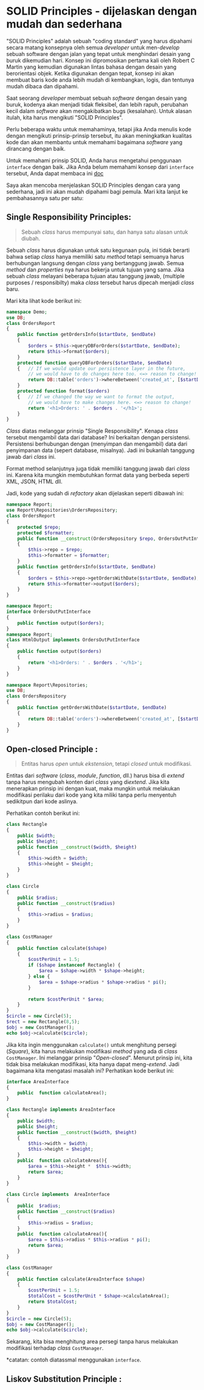 # SOLID Principles - dijelaskan dengan mudah dan sederhana

"SOLID Principles" adalah sebuah "coding standard" yang harus dipahami secara matang
konsepnya oleh semua *developer* untuk men-*develop* sebuah software dengan jalan yang tepat
untuk menghindari desain yang buruk dikemudian hari.
Konsep ini dipromosikan pertama kali oleh Robert C Martin yang kemudian digunakan lintas
bahasa dengan desain yang berorientasi objek.
Ketika digunakan dengan tepat, konsep ini akan membuat baris kode anda lebih mudah
di kembangkan, logis, dan tentunya mudah dibaca dan dipahami.

Saat seorang *developer* membuat sebuah *software* dengan desain yang buruk, kodenya akan menjadi
tidak fleksibel, dan lebih rapuh, perubahan kecil dalam *software* akan mengakibatkan bugs (kesalahan).
Untuk alasan itulah, kita harus mengikuti "SOLID Principles".

Perlu beberapa waktu untuk memahaminya, tetapi jika Anda menulis kode dengan mengikuti prinsip-prinsip tersebut, itu akan meningkatkan kualitas kode dan akan membantu untuk memahami bagaimana *software* yang dirancang dengan baik.

Untuk memahami prinsip SOLID, Anda harus mengetahui penggunaan `interface` dengan baik.
Jika Anda belum memahami konsep dari `interface` tersebut, Anda dapat membaca ini [doc](https://medium.com/@NahidulHasan/understanding-use-of-interface-and-abstract-class-9a82f5f15837)

Saya akan mencoba menjelaskan SOLID Principles dengan cara yang sederhana, jadi ini akan mudah dipahami bagi pemula. Mari kita lanjut ke pembahasannya satu per satu:

## Single Responsibility Principles:

>Sebuah *class* harus mempunyai satu, dan hanya satu alasan untuk diubah.

Sebuah *class* harus digunakan untuk satu kegunaan pula, ini tidak berarti bahwa setiap *class* hanya memiliki satu *method* tetapi semuanya harus berhubungan langsung dengan  *class* yang bertanggung jawab. Semua *method* dan *properties* nya harus bekerja untuk tujuan yang sama. Jika sebuah *class* melayani beberapa tujuan atau tanggung jawab, (multiple purposes / responsibilty) maka *class* tersebut harus dipecah menjadi *class* baru.

Mari kita lihat kode berikut ini:

```php
namespace Demo;
use DB;
class OrdersReport
{
    public function getOrdersInfo($startDate, $endDate)
    {
        $orders = $this->queryDBForOrders($startDate, $endDate);
        return $this->format($orders);
    }
    protected function queryDBForOrders($startDate, $endDate)
    {   // If we would update our persistence layer in the future,
        // we would have to do changes here too. <=> reason to change!
        return DB::table('orders')->whereBetween('created_at', [$startDate, $endDate])->get();
    }
    protected function format($orders)
    {   // If we changed the way we want to format the output,
        // we would have to make changes here. <=> reason to change!
        return '<h1>Orders: ' . $orders . '</h1>';
    }
}
```

*Class* diatas melanggar prinsip "Single Responsibility". Kenapa *class* tersebut mengambil data dari database? Ini berkaitan dengan persistensi. Persistensi berhubungan dengan (menyimpan dan mengambil) data dari penyimpanan data (sepert database, misalnya). Jadi ini bukanlah tanggung jawab dari *class* ini.

Format method selanjutnya juga tidak memiliki tanggung jawab dari *class* ini. Karena kita mungkin membutuhkan format data yang berbeda seperti XML, JSON, HTML dll.

Jadi, kode yang sudah di *refactory* akan dijelaskan seperti dibawah ini:
```php
namespace Report;
use Report\Repositories\OrdersRepository;
class OrdersReport
{
    protected $repo;
    protected $formatter;
    public function __construct(OrdersRepository $repo, OrdersOutPutInterface $formatter)
    {
        $this->repo = $repo;
        $this->formatter = $formatter;
    }
    public function getOrdersInfo($startDate, $endDate)
    {
        $orders = $this->repo->getOrdersWithDate($startDate, $endDate);
        return $this->formatter->output($orders);
    }
}

namespace Report;
interface OrdersOutPutInterface
{
	public function output($orders);
}
namespace Report;
class HtmlOutput implements OrdersOutPutInterface
{
    public function output($orders)
    {
        return '<h1>Orders: ' . $orders . '</h1>';
    }
}

namespace Report\Repositories;
use DB;
class OrdersRepository
{
    public function getOrdersWithDate($startDate, $endDate)
    {
        return DB::table('orders')->whereBetween('created_at', [$startDate, $endDate])->get();
    }
}
```

## Open-closed Principle :

> Entitas harus *open* untuk *ekstension*, tetapi *closed* untuk modifikasi.

Entitas dari *software* (*class*, *module*, *function*, dll.) harus bisa di *extend* tanpa harus mengubah konten dari *class* yang di*extend*. Jika kita menerapkan prinsip ini dengan kuat, maka mungkin untuk melakukan modifikasi perilaku dari kode yang kita miliki tanpa perlu menyentuh sedikitpun dari kode aslinya.

Perhatikan contoh berikut ini:

```php
class Rectangle
{
    public $width;
    public $height;
    public function __construct($width, $height)
    {
        $this->width = $width;
        $this->height = $height;
    }
}

class Circle
{
    public $radius;
    public function __construct($radius)
    {
        $this->radius = $radius;
    }
}

class CostManager
{
    public function calculate($shape)
    {
        $costPerUnit = 1.5;
        if ($shape instanceof Rectangle) {
            $area = $shape->width * $shape->height;
        } else {
            $area = $shape->radius * $shape->radius * pi();
        }
        
        return $costPerUnit * $area;
    }
}
$circle = new Circle(5);
$rect = new Rectangle(8,5);
$obj = new CostManager();
echo $obj->calculate($circle);
```

Jika kita ingin menggunakan `calculate()` untuk menghitung persegi (*Square*), kita harus melakukan modifikasi *method* yang ada di *class* `CostManager`. Ini melanggar prinsip "*Open-closed*". Menurut prinsip ini, kita tidak bisa melakukan modifikasi, kita hanya dapat meng-*extend*. Jadi bagaimana kita mengatasi masalah ini?
Perhatikan kode berikut ini:

```php
interface AreaInterface
{
    public  function calculateArea();
}

class Rectangle implements AreaInterface
{
    public $width;
    public $height;
    public function __construct($width, $height)
    {
        $this->width = $width;
        $this->height = $height;
    }
    public  function calculateArea(){
        $area = $this->height *  $this->width;
        return $area;
    }
}
  
class Circle implements  AreaInterface
{
    public  $radius;
    public function __construct($radius)
    {
        $this->radius = $radius;
    }
    public  function calculateArea(){
        $area = $this->radius * $this->radius * pi();
        return $area;
    }
}

class CostManager
{
    public function calculate(AreaInterface $shape)
    {
        $costPerUnit = 1.5;
        $totalCost = $costPerUnit * $shape->calculateArea();
        return $totalCost;
    }
}
$circle = new Circle(5);
$obj = new CostManager();
echo $obj->calculate($circle);
```

Sekarang, kita bisa menghitung area persegi tanpa harus melakukan modifikasi terhadap *class* `CostManager`.

*catatan: contoh diatassmal menggunakan `interface`.


## Liskov Substitution Principle :
